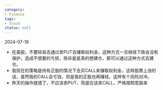 ```yaml
---
category:
- Finance
tags:
- Stock
status: null
---
```




2024-07-18
- 在美股，不要轻易去通过卖PUT去赚取权利金，这种方式一旦继续下跌会没有保护，造成不想要的亏损，除非是是真的想建仓，那可以通过这种方式去建仓。
- 我现在的策略是持有正股的情况下去买CALL来赚取权利金，这样股票上涨的话，虽然我的CALL会亏钱，但是我的正股也再赚钱，这样有个风险对冲。
- 昨天的操作就错了，不应该卖PUT，而是应该卖CALL，严格按照思路来
